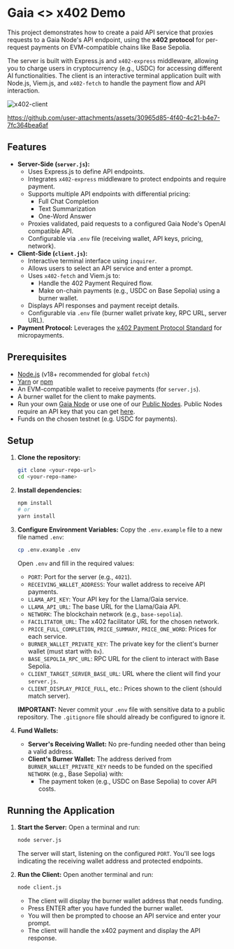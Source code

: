 # Gaia <> x402 Demo

This project demonstrates how to create a paid API service that proxies requests to a Gaia Node's API endpoint, using the **x402 protocol** for per-request payments on EVM-compatible chains like Base Sepolia.

The server is built with Express.js and `x402-express` middleware, allowing you to charge users in cryptocurrency (e.g., USDC) for accessing different AI functionalities. The client is an interactive terminal application built with Node.js, Viem.js, and `x402-fetch` to handle the payment flow and API interaction.

![x402-client](https://github.com/user-attachments/assets/593fa985-d3c7-4407-a7b8-77fb9bfdfb92)

https://github.com/user-attachments/assets/30965d85-4f40-4c21-b4e7-7fc364bea6af

## Features

*   **Server-Side (`server.js`):**
    *   Uses Express.js to define API endpoints.
    *   Integrates `x402-express` middleware to protect endpoints and require payment.
    *   Supports multiple API endpoints with differential pricing:
        *   Full Chat Completion
        *   Text Summarization
        *   One-Word Answer
    *   Proxies validated, paid requests to a configured Gaia Node's OpenAI compatible API.
    *   Configurable via `.env` file (receiving wallet, API keys, pricing, network).
*   **Client-Side (`client.js`):**
    *   Interactive terminal interface using `inquirer`.
    *   Allows users to select an API service and enter a prompt.
    *   Uses `x402-fetch` and Viem.js to:
        *   Handle the 402 Payment Required flow.
        *   Make on-chain payments (e.g., USDC on Base Sepolia) using a burner wallet.
    *   Displays API responses and payment receipt details.
    *   Configurable via `.env` file (burner wallet private key, RPC URL, server URL).
*   **Payment Protocol:** Leverages the [x402 Payment Protocol Standard](https://x402.org) for micropayments.

## Prerequisites

*   [Node.js](https://nodejs.org/) (v18+ recommended for global `fetch`)
*   [Yarn](https://yarnpkg.com/) or [npm](https://www.npmjs.com/)
*   An EVM-compatible wallet to receive payments (for `server.js`).
*   A burner wallet for the client to make payments.
*   Run your own [Gaia Node](https://docs.gaianet.ai/getting-started/quick-start) or use one of our [Public Nodes](https://docs.gaianet.ai/nodes/). Public Nodes require an API key that you can get [here](https://docs.gaianet.ai/getting-started/authentication).
*   Funds on the chosen testnet (e.g. USDC for payments).

## Setup

1.  **Clone the repository:**
    ```bash
    git clone <your-repo-url>
    cd <your-repo-name>
    ```

2.  **Install dependencies:**
    ```bash
    npm install
    # or
    yarn install
    ```

3.  **Configure Environment Variables:**
    Copy the `.env.example` file to a new file named `.env`:
    ```bash
    cp .env.example .env
    ```
    Open `.env` and fill in the required values:
    *   `PORT`: Port for the server (e.g., `4021`).
    *   `RECEIVING_WALLET_ADDRESS`: Your wallet address to receive API payments.
    *   `LLAMA_API_KEY`: Your API key for the Llama/Gaia service.
    *   `LLAMA_API_URL`: The base URL for the Llama/Gaia API.
    *   `NETWORK`: The blockchain network (e.g., `base-sepolia`).
    *   `FACILITATOR_URL`: The x402 facilitator URL for the chosen network.
    *   `PRICE_FULL_COMPLETION`, `PRICE_SUMMARY`, `PRICE_ONE_WORD`: Prices for each service.
    *   `BURNER_WALLET_PRIVATE_KEY`: The private key for the client's burner wallet (must start with `0x`).
    *   `BASE_SEPOLIA_RPC_URL`: RPC URL for the client to interact with Base Sepolia.
    *   `CLIENT_TARGET_SERVER_BASE_URL`: URL where the client will find your `server.js`.
    *   `CLIENT_DISPLAY_PRICE_FULL`, etc.: Prices shown to the client (should match server).

    **IMPORTANT:** Never commit your `.env` file with sensitive data to a public repository. The `.gitignore` file should already be configured to ignore it.

4.  **Fund Wallets:**
    *   **Server's Receiving Wallet:** No pre-funding needed other than being a valid address.
    *   **Client's Burner Wallet:** The address derived from `BURNER_WALLET_PRIVATE_KEY` needs to be funded on the specified `NETWORK` (e.g., Base Sepolia) with:
        *   The payment token (e.g., USDC on Base Sepolia) to cover API costs.

## Running the Application

1.  **Start the Server:**
    Open a terminal and run:
    ```bash
    node server.js
    ```
    The server will start, listening on the configured `PORT`. You'll see logs indicating the receiving wallet address and protected endpoints.

2.  **Run the Client:**
    Open another terminal and run:
    ```bash
    node client.js
    ```
    *   The client will display the burner wallet address that needs funding.
    *   Press ENTER after you have funded the burner wallet.
    *   You will then be prompted to choose an API service and enter your prompt.
    *   The client will handle the x402 payment and display the API response.
